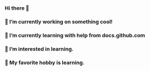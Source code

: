 ### Hi there 👋

### 🔭 I’m currently working on something cool!
### 🌱 I’m currently learning with help from docs.github.com
### 👯 I’m interested in learning.
### 🤔 My favorite hobby is learning.
<!--
**haitong-xu/haitong-xu** is a ✨ _special_ ✨ repository because its `README.md` (this file) appears on your GitHub profile.

Here are some ideas to get you started:

### 🔭 I’m currently working on something cool
### 🌱 I’m currently learning with help from docs.github.com
### 👯 I’m interested in learning.
### 🤔 My favorite hobby is learning
-->
